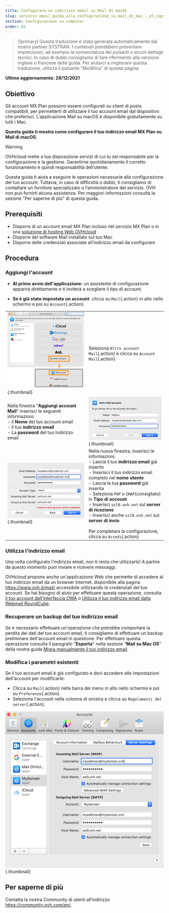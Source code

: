 ```yaml
---
title: Configurare un indirizzo email su Mail di macOS
slug: servizio_email_guida_alla_configurazione_su_mail_di_mac_-_el_capitan
section: Configurazione su computer
order: 03
---
```


> [!primary]
> Questa traduzione è stata generata automaticamente dal nostro partner SYSTRAN. I contenuti potrebbero presentare imprecisioni, ad esempio la nomenclatura dei pulsanti o alcuni dettagli tecnici. In caso di dubbi consigliamo di fare riferimento alla versione inglese o francese della guida. Per aiutarci a migliorare questa traduzione, utilizza il pulsante "Modifica" di questa pagina.
>

**Ultimo aggiornamento: 28/12/2021**

## Obiettivo

Gli account MX Plan possono essere configurati su client di posta compatibili, per permetterti di utilizzare il tuo account email dal dispositivo che preferisci. L'applicazione Mail su macOS è disponibile gratuitamente su tutti i Mac.

**Questa guida ti mostra come configurare il tuo indirizzo email MX Plan su Mail di macOS.**

> [!warning]
>
> OVHcloud mette a tua disposizione servizi di cui tu sei responsabile per la configurazione e la gestione. Garantirne quotidianamente il corretto funzionamento è quindi responsabilità dell’utente.
> 
> Questa guida ti aiuta a eseguire le operazioni necessarie alla configurazione del tuo account. Tuttavia, in caso di difficoltà o dubbi, ti consigliamo di contattare un fornitore specializzato o l’amministratore del servizio. OVH non può fornirti alcuna assistenza. Per maggiori informazioni consulta la sezione "Per saperne di più" di questa guida.
> 

## Prerequisiti

- Disporre di un account email MX Plan incluso nel servizio MX Plan o in una [soluzione di hosting Web OVHcloud](https://www.ovhcloud.com/it/web-hosting/)
- Disporre del software Mail installato sul tuo Mac
- Disporre delle credenziali associate all’indirizzo email da configurare
 
## Procedura

### Aggiungi l'account

- **Al primo avvio dell'applicazione**: un assistente di configurazione apparirà direttamente e ti inviterà a scegliere il tipo di account.

- **Se è già stato impostato un account**: clicca su `Mail`{.action} in alto nello schermo e poi su `Account`{.action}.

| | |
|---|---|
|![mailmac](images/mail-mac-mxplan01.png){.thumbnail}|Seleziona `Altro account Mail`{.action} e clicca su `Account Mail`{.action}.|
|Nella finestra "**Aggiungi account Mail**" inserisci le seguenti informazioni: <br>- il **Nome** del tuo account email <br>- Il tuo **indirizzo email** <br>- La **password** del tuo indirizzo email |![mailmac](images/mail-mac-mxplan02.png){.thumbnail}|
|![mailmac](images/mail-mac-mxplan03.png){.thumbnail}|Nella nuova finestra, inserisci le informazioni: <br>- Lascia il tuo **indirizzo email** già inserito <br>- Inserisci il tuo indirizzo email completo nel **nome utente** <br>- Lascia la tua **password** già inserita <br>- Seleziona `POP` o `IMAP`(consigliato) in **Tipo di account**<br>- Inserisci `ssl0.ovh.net` sul **server di ricezione** <br>- Inserisci anche `ssl0.ovh.net` sul **server di invio**<br><br>Per completare la configurazione, clicca su `Accedi`{.action}|

### Utilizza l'indirizzo email

Una volta configurato l’indirizzo email, non ti resta che utilizzarlo! A partire da questo momento puoi inviare e ricevere messaggi.

OVHcloud propone anche un'applicazione Web che permette di accedere al tuo indirizzo email da un browser Internet. disponibile alla pagina <https://www.ovh.it/mail/> accessibile utilizzando le credenziali del tuo account. Se hai bisogno di aiuto per effettuare questa operazione, consulta [il tuo account dall'interfaccia OWA](https://docs.ovh.com/it/microsoft-collaborative-solutions/exchange_2016_guida_allutilizzo_di_outlook_web_app/) o [Utilizza il tuo indirizzo email dalla Webmail RoundCube](https://docs.ovh.com/it/emails/webmail_guida_allutilizzo_di_roundcube/).

### Recuperare un backup del tuo indirizzo email

Se è necessario effettuare un'operazione che potrebbe comportare la perdita dei dati del tuo account email, ti consigliamo di effettuare un backup preliminare dell'account email in questione. Per effettuare questa operazione consulta il paragrafo "**Esporta**" nella sezione "**Mail su Mac OS**" della nostra guida [Migra manualmente il tuo indirizzo email](https://docs.ovh.com/it/emails/migrare-i-indirizzi-email-manualmente/#esportare).

### Modifica i parametri esistenti

Se il tuo account email è già configurato e devi accedere alle impostazioni dell'account per modificarle:

- Clicca su `Mail`{.action} nella barra dei menu in alto nello schermo e poi su `Preferenze`{.action}.
- Seleziona l'account nella colonna di sinistra e clicca su `Regolamenti del server`{.action}.

![mailmac](images/mail-mac-mxplan04.png){.thumbnail}

## Per saperne di più

Contatta la nostra Community di utenti all’indirizzo <https://community.ovh.com/en/>.
